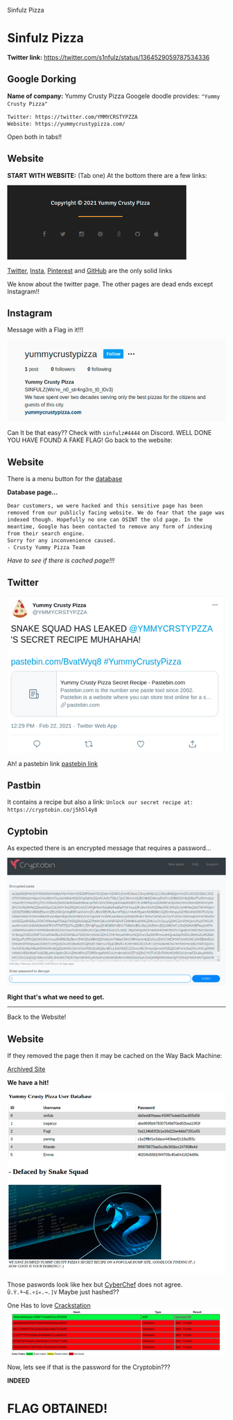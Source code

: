 Sinfulz Pizza

# Sinfulz Pizza

**Twitter link:** https://twitter.com/s1nfulz/status/1364529059787534336

## Google Dorking
**Name of company:** Yummy Crusty Pizza
Googele doodle provides:
`"Yummy Crusty Pizza"`
```
Twitter: https://twitter.com/YMMYCRSTYPZZA
Website: https://yummycrustypizza.com/
```
Open both in tabs!!


## Website
**START WITH WEBSITE:** (Tab one)
At the bottom there are a few links: 

![d31c4ae9ca1fb56256282eb37041ad78.png](../_resources/128037467ba64bdb8e5175ec4a7f97c8.png)

[Twitter](https://twitter.com/YMMYCRSTYPZZA), [Insta](https://www.instagram.com/yummycrustypizza/), [Pinterest](https://www.pinterest.com.au/yummycrustypizza/_saved/) and [GitHub](https://github.com/yummycrustypizza) are the only solid links

We know about the twitter page. The other pages are dead ends except Instagram!!

## Instagram
Message with a Flag in it!!!

![aa3f16b0448ee1209de35f26cf8837cf.png](../_resources/d538e33c4df548318cab4470f6ac3a97.png)

Can It be that easy?? Check with `sinfulz#4444` on Discord. WELL DONE YOU HAVE FOUND A FAKE FLAG!
Go back to the website:

## Website
There is a menu button for the [database](https://yummycrustypizza.com/database.html)

**Database page...**
```
Dear customers, we were hacked and this sensitive page has been removed from our publicly facing website. We do fear that the page was indexed though. Hopefully no one can OSINT the old page. In the meantime, Google has been contacted to remove any form of indexing from their search engine.
Sorry for any inconvenience caused.
- Crusty Yummy Pizza Team
```

*Have to see if there is cached page!!!*

## Twitter

![acf61dedf05bf7b1caf71c83be5165aa.png](../_resources/052233998209426aab10e5b971eba172.png)

Ah! a pastebin link
[pastebin link](https://pastebin.com/BvatWyq8)

## Pastbin
It contains a recipe but also a link:
`Unlock our secret recipe at: https://cryptobin.co/j5h5l4y8`

## Cyptobin
As expected there is an encrypted message that requires a password...

![53d291a7aa59b0a2f1f98a8c9fb28af5.png](../_resources/e76a5fe560c742069b4d3d262b0379ac.png)

**Right that's what we need to get.** 

***
Back to the Website!
## Website
If they removed the page then it may be cached on the Way Back Machine:

[Archived Site](https://web.archive.org/web/20210222081058/https://yummycrustypizza.com/database.html)

**We have a hit!**

![ffd1de7a192e7523c2c1b5ad9bf97f94.png](../_resources/6f5cc82927864096ba01251bf232f204.png)

Those paswords look like hex but [CyberChef](https://gchq.github.io/CyberChef/#recipe=From_Hex('Auto')&input=ZGIwZWRkMDRhYWFjNDUwNmY3ZWRhYjAzYWM4NTVkNTY) does not agree. 
`Û.Ý.ª¬E.÷í«.¬.]V`
Maybe just hashed??

One Has to love [Crackstation](https://crackstation.net/)
![81010370c891b6234c5d37f9cf3078a3.png](../_resources/d2db46da327d4728b574b8f1e690a5ce.png)

Now, lets see if that is the password for the Cryptobin???

**INDEED**
# FLAG OBTAINED!
